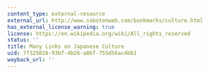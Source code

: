 ```yaml
---
content_type: external-resource
external_url: http://www.sabotenweb.com/bookmarks/culture.html
has_external_license_warning: true
license: https://en.wikipedia.org/wiki/All_rights_reserved
status: ''
title: Many Links on Japanese Culture
uid: 7f325026-93bf-4b26-a8bf-755d56ac4bb1
wayback_url: ''
---
```

